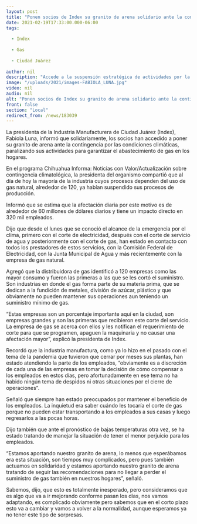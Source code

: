 ```yaml
---
layout: post
title: "Ponen socios de Index su granito de arena solidario ante la contingencia"
date: 2021-02-19T17:33:00.000-06:00
tags:
  
  - Index
  
  - Gas
  
  - Ciudad Juárez
  
author: nil
description: "Accede a la suspensión estratégica de actividades por la escasez de gas para garantizar el abasto domiciliario; industria manufacturera genera 320 mil empleos y se calcula la afectación en 60 millones de dólares diarios"
image: "/uploads/2021/images-FABIOLA_LUNA.jpg"
video: nil
audio: nil
alt: "Ponen socios de Index su granito de arena solidario ante la contingencia"
front: false
section: "Local"
redirect_from: /news/183039
---
```


La presidenta de la Industria Manufacturera de Ciudad Juárez (Index), Fabiola Luna, informó que solidariamente, los socios han accedido a poner su granito de arena ante la contingencia por las condiciones climáticas, paralizando sus actividades para garantizar el abastecimiento de gas en los hogares.

En el programa Chihuahua Informa: Noticias con Valor/Actualización sobre contingencia climatológica, la presidenta del organismo compartió que al día de hoy la mayoría de la industria cuyos procesos dependen del uso de gas natural, alrededor de 120, ya habían suspendido sus procesos de producción.

Informó que se estima que la afectación diaria por este motivo es de alrededor de 60 millones de dólares diarios y tiene un impacto directo en 320 mil empleados.

Dijo que desde el lunes que se conoció el alcance de la emergencia por el clima, primero con el corte de electricidad, después con el corte de servicio de agua y posteriormente con el corte de gas, han estado en contacto con todos los prestadores de estos servicios, con la Comisión Federal de Electricidad, con la Junta Municipal de Agua y más recientemente con la empresa de gas natural.

Agregó que la distribuidora de gas identificó a 120 empresas como las mayor consumo y fueron las primeras a las que se les cortó el suministro. Son industrias en donde el gas forma parte de su materia prima, que se dedican a la fundición de metales, división de azúcar, plástico y que obviamente no pueden mantener sus operaciones aun teniendo un suministro mínimo de gas.

“Estas empresas son un porcentaje importante aquí en la ciudad, son empresas grandes y son las primeras que recibieron este corte del servicio. La empresa de gas se acerca con ellos y les notifican el requerimiento de corte para que se programen, apaguen la maquinaria y no causar una afectación mayor”, explicó la presidenta de Index.

Recordó que la industria manufactura, como ya lo hizo en el pasado con el tema de la pandemia que tuvieron que cerrar por meses sus plantas, han estado atendiendo la parte de los empleados, “obviamente es a discreción de cada una de las empresas en tomar la decisión de cómo compensar a los empleados en estos días, pero afortunadamente en ese tema no ha habido ningún tema de despidos ni otras situaciones por el cierre de operaciones”.

Señaló que siempre han estado preocupados por mantener el beneficio de los empleados. La inquietud era saber cuándo les tocaría el corte de gas porque no pueden estar transportando a los empleados a sus casas y luego regresarlos a las pocas horas.

Dijo también que ante el pronóstico de bajas temperaturas otra vez, se ha estado tratando de manejar la situación de tener el menor perjuicio para los empleados.

“Estamos aportando nuestro granito de arena, lo menos que esperábamos era esta situación, son tiempos muy complicados, pero pues también actuamos en solidaridad y estamos aportando nuestro granito de arena tratando de seguir las recomendaciones para no llegar a perder el suministro de gas también en nuestros hogares”, señaló.

Sabemos, dijo, que esto es totalmente inesperado, pero consideramos que es algo que va a ir mejorando conforme pasan los días, nos vamos adaptando, es complicado obviamente pero sabemos que en el corto plazo esto va a cambiar y vamos a volver a la normalidad, aunque esperamos ya no tener este tipo de sorpresas.
